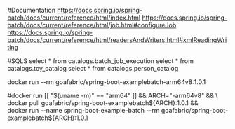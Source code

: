 #Documentation
https://docs.spring.io/spring-batch/docs/current/reference/html/index.html
https://docs.spring.io/spring-batch/docs/current/reference/html/job.html#configureJob
https://docs.spring.io/spring-batch/docs/current/reference/html/readersAndWriters.html#xmlReadingWriting

#SQLS
select * from catalogs.batch_job_execution
select * from catalogs.toy_catalog
select * from catalogs.person_catalog

docker run --rm goafabric/spring-boot-examplebatch-arm64v8:1.0.1

#docker run
[[ "$(uname -m)" == "arm64"  ]] && ARCH="-arm64v8" && \
docker pull goafabric/spring-boot-examplebatch${ARCH}:1.0.1 && \
docker run --name spring-boot-example-batch --rm goafabric/spring-boot-examplebatch${ARCH}:1.0.1
